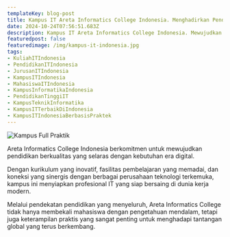 ```yaml
---
templateKey: blog-post
title: Kampus IT Areta Informatics College Indonesia. Menghadirkan Pendidikan Berkualitas yang Siap Memenuhi Kebutuhan Era Digital dan Menghasilkan Profesional IT yang Siap Bersaing di Dunia Kerja Modern
date: 2024-10-24T07:56:51.683Z
description: Kampus IT Areta Informatics College Indonesia. Mewujudkan Pendidikan Berkualitas yang Selaras dengan Kebutuhan Era Digital dan Menyiapkan Profesional IT yang Siap Bersaing di Dunia Kerja Modern
featuredpost: false
featuredimage: /img/kampus-it-indonesia.jpg
tags:
- KuliahITIndonesia		
- PendidikanITIndonesia		
- JurusanITIndonesia		
- KampusITIndonesia		
- MahasiswaITIndonesia		
- KampusInformatikaIndonesia		
- PendidikanTinggiIT		
- KampusTeknikInformatika		
- KampusITTerbaikDiIndonesia		
- KampusITIndonesiaBerbasisPraktek		
---
```


![Kampus Full Praktik](/img/kampus-it-indonesia.jpg "Kampus Full Praktik")

Areta Informatics College Indonesia berkomitmen untuk mewujudkan pendidikan berkualitas yang selaras dengan kebutuhan era digital.															
															
Dengan kurikulum yang inovatif, fasilitas pembelajaran yang memadai, dan koneksi yang sinergis dengan berbagai perusahaan teknologi terkemuka, kampus ini menyiapkan profesional IT yang siap bersaing di dunia kerja modern.															
															
Melalui pendekatan pendidikan yang menyeluruh, Areta Informatics College tidak hanya membekali mahasiswa dengan pengetahuan mendalam, tetapi juga keterampilan praktis yang sangat penting untuk menghadapi tantangan global yang terus berkembang.															
